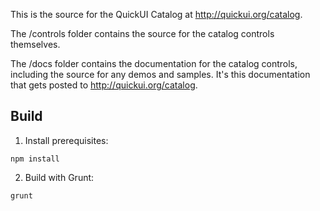 This is the source for the QuickUI Catalog at http://quickui.org/catalog.

The /controls folder contains the source for the catalog controls themselves.

The /docs folder contains the documentation for the catalog controls, including
the source for any demos and samples. It's this documentation that gets posted
to http://quickui.org/catalog.

Build
-----
1. Install prerequisites:

  ```
  npm install
  ```

2. Build with Grunt:

  ```
  grunt
  ```
